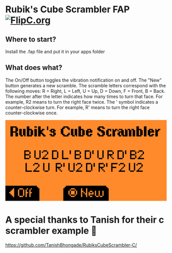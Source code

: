 # Rubik's Cube Scrambler FAP [![FlipC.org](https://flipc.org/RaZeSloth/flipperzero-rubiks-cube-scrambler/badge?root=%2Fsrc%2Frubiks_cube_scrambler%2F)](https://flipc.org/RaZeSloth/flipperzero-rubiks-cube-scrambler?root=/src/rubiks_cube_scrambler/)

## Where to start?
Install the .fap file and put it in your apps folder

## What does what?
The On/Off button toggles the vibration notification on and off. The "New" button generates a new scramble. The scramble letters correspond with the following moves: R = Right, L = Left, U = Up, D = Down, F = Front, B = Back. The number after the letter indicates how many times to turn that face. For example, R2 means to turn the right face twice. The ' symbol indicates a counter-clockwise turn. For example, R' means to turn the right face counter-clockwise once.

<img src="assets/1.png">

# A special thanks to Tanish for their c scrambler example 🙏
https://github.com/TanishBhongade/RubiksCubeScrambler-C/

